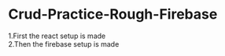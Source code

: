 # Crud-Practice-Rough-Firebase
1.First the react setup is made <br>
2.Then the firebase setup is made
